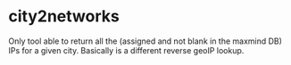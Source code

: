 # city2networks


Only tool able to return all the (assigned and not blank in the maxmind DB) IPs for a given city.
Basically is a different reverse geoIP lookup.
